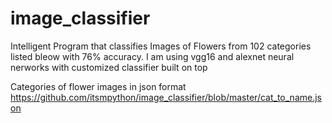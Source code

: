 # image_classifier

Intelligent Program that classifies Images of Flowers from 102 categories listed bleow with 76% accuracy.
I am using vgg16 and alexnet neural nerworks with customized classifier built on top

Categories of flower images in json format https://github.com/itsmpython/image_classifier/blob/master/cat_to_name.json

